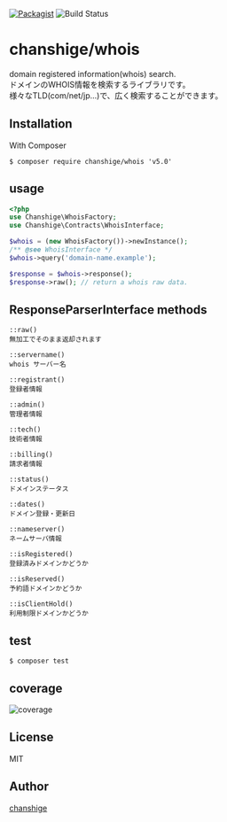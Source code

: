 [![Packagist](https://img.shields.io/badge/packagist-v5.0.0-blue.svg)](https://packagist.org/packages/chanshige/whois)
![Build Status](https://github.com/chanshige/whois/workflows/CI/badge.svg?branch=master)

# chanshige/whois
domain registered information(whois) search.  
ドメインのWHOIS情報を検索するライブラリです。  
様々なTLD(com/net/jp...)で、広く検索することができます。  

## Installation
With Composer
```
$ composer require chanshige/whois 'v5.0'
```

## usage
```php
<?php
use Chanshige\WhoisFactory;
use Chanshige\Contracts\WhoisInterface;

$whois = (new WhoisFactory())->newInstance();
/** @see WhoisInterface */
$whois->query('domain-name.example');

$response = $whois->response();
$response->raw(); // return a whois raw data.
```

## ResponseParserInterface methods
```
::raw()
無加工でそのまま返却されます

::servername()
whois サーバー名

::registrant()
登録者情報

::admin()
管理者情報

::tech()
技術者情報

::billing()
請求者情報

::status()
ドメインステータス

::dates()
ドメイン登録・更新日

::nameserver()
ネームサーバ情報

::isRegistered()
登録済みドメインかどうか

::isReserved()
予約語ドメインかどうか

::isClientHold()
利用制限ドメインかどうか
```

## test
`$ composer test`  


## coverage
![coverage](https://i.gyazo.com/a986d5945bdd6b9603556cee0c0f90b6.png)

## License
MIT

## Author
[chanshige](https://twitter.com/chanshige)

